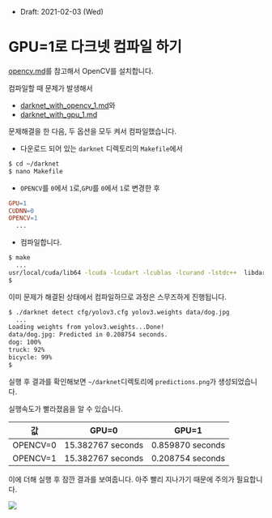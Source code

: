 * Draft: 2021-02-03 (Wed)

# GPU=1로 다크넷 컴파일 하기

[opencv.md](opencv.md)를 참고해서 OpenCV를 설치합니다.

컴파일할 때 문제가 발생해서

* [darknet_with_opencv_1.md](darknet_with_opencv_1.md)와
* [darknet_with_gpu_1.md](darknet_with_gpu_1.md)

문제해결을 한 다음, 두 옵션을 모두 켜서 컴파일했습니다.

* 다운로드 되어 있는 `darknet` 디렉토리의 `Makefile`에서 

```bash
$ cd ~/darknet
$ nano Makefile
```

* `OPENCV`를 `0`에서 `1`로,`GPU`를 `0`에서 `1`로 변경한 후

```makefile
GPU=1
CUDNN=0
OPENCV=1
  ...
```

* 컴파일합니다.

```bash
$ make
  ...
usr/local/cuda/lib64 -lcuda -lcudart -lcublas -lcurand -lstdc++  libdarknet.a
$
```

이미 문제가 해결된 상태에서 컴파일하므로 과정은 스무즈하게 진행됩니다.

```bash
$ ./darknet detect cfg/yolov3.cfg yolov3.weights data/dog.jpg
  ...
Loading weights from yolov3.weights...Done!
data/dog.jpg: Predicted in 0.208754 seconds.
dog: 100%
truck: 92%
bicycle: 99%
$
```

실행 후 결과를 확인해보면 `~/darknet`디렉토리에 `predictions.png`가 생성되었습니다.

실행속도가 빨라졌음을 알 수 있습니다.

| 값       | GPU=0             | GPU=1            |
| -------- | ----------------- | ---------------- |
| OPENCV=0 | 15.382767 seconds | 0.859870 seconds |
| OPENCV=1 | 15.382767 seconds | 0.208754 seconds |

이에 더해 실행 후 잠깐 결과를 보여줍니다. 아주 빨리 지나가기 때문에 주의가 필요합니다.

<img src="/home/k8smaster/github/tools/darknet/install/images/darknet-detection-result-dog-with_opencv.png">

